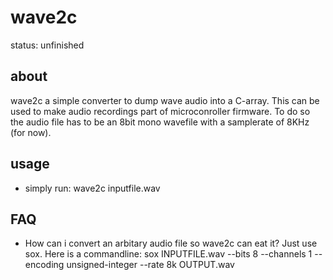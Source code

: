wave2c
======

status: unfinished

about
-----
wave2c a simple converter to dump wave audio into a C-array. This can be used
to make audio recordings part of microconroller firmware. To do so the audio
file has to be an 8bit mono wavefile with a samplerate of 8KHz (for now).


usage
-----
* simply run: wave2c inputfile.wav

FAQ
---
* How can i convert an arbitary audio file so wave2c can eat it?
  Just use sox. Here is a commandline: sox INPUTFILE.wav --bits 8 --channels 1 --encoding unsigned-integer --rate 8k OUTPUT.wav
